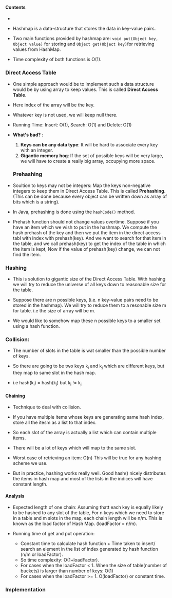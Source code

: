 #### Contents
  *
  
  
* Hashmap is a data-structure that stores the data in key-value pairs. 

* Two main functions provided by hashmap are: ```void put(Object key, Object value)``` for storing and ```Object get(Object key)```for retrieving values from HashMap. 

* Time complexity of both functions is O(1).


### Direct Access Table

* One simple approach would be to implement such a data structure would be by using array to keep values. This is called **Direct Access Table**. 
* Here index of the array will be the key.
* Whatever key is not used, we will keep null there.
* Running Time: Insert: O(1), Search: O(1) and Delete: O(1)
* **What's bad?** : 
  1. **Keys can be any data type**: It will be hard to associate every key with an integer.
  2. **Gigantic memory hog**: If the set of possible keys will be very large, we will have to create a really big array, occupying more space.
  
  ### Prehashing
  
* Soultion to keys may not be integers: Map the keys non-negative integers to keep them in Direct Access Table. This is called 
**Prehashing**. (This can be done because every object can be written down as array of bits which is a string).
 
 * In Java, prehashing is done using the ```hashCode()``` method.
 
 * Prehash function should not change values overtime. Suppose if you have an item which we wish to put in the hashmap. We compute the hash prehash of the key and then we put the item in the direct access tabl with index with prehash(key). And we want to search for that item in the table, and we call prehash(key) to get the index of the table in which the item is kept, Now if the value of prehash(key) change, we can not find the item.
 
 ### Hashing

* This is solution to gigantic size of the Direct Access Table. With hashing we will try to reduce the universe of all keys down to reasonable size for the table.

* Suppose there are n possible keys, (i.e. n key-value pairs need to be stored in the hashmap). We will try to reduce them to a resonable size m for table. i.e the size of array will be m.

* We would like to somehow map these n possible keys to a smaller set using a hash function.


### Collision:

* The number of slots in the table is wat smaller than  the possible number of keys.

* So there are going to be two keys k<sub>i</sub> and k<sub>j</sub> which are different keys, but they map to same slot in the hash map.

* i.e hash(k<sub>i</sub>) = hash(k<sub>j</sub>) but k<sub>i</sub> != k<sub>j</sub>


#### Chaining

* Technique to deal with collision.

* If you have multiple items whose keys are generating same hash index, store all the itesm as a list to that index.

* So each slot of the array is actually a list which can contain multiple items.

* There will be a lot of keys which will map to the same slot. 
* Worst case of retrieving an item: O(n) This will be true for any hashing scheme we use.

* But in practice, hashing works really well. Good hash() nicely distributes the items in hash map and most of the lists in the indices will have constant length.


#### Analysis

* Expected length of one chain: Assuming thatt each key is equally likely to be hashed to any slot of the table, For n keys which we need to store in a table and m slots in the map, each chain length will be n/m. This is known as the load factor of Hash Map. (loadFactor = n/m).

* Running time of get and put operation: 
  * Constant time to calculate hash function + Time taken to insert/ search an element in the list of index generated by hash function (n/m or loadFactor).
  * So time complexity: O(1+loadFactor).  
  * For cases when the loadFactor < 1. When the size of table(number of buckets) is larger than number of keys: O(1)
  * For cases when the loadFactor >= 1. O(loadFactor) or constant time.
  
### Implementation
